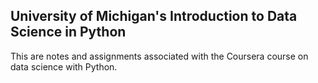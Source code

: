 ## University of Michigan's Introduction to Data Science in Python

This are notes and assignments associated with the Coursera course on data science with Python.
